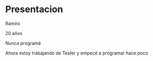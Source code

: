 # Presentacion 

Ramiro

20 años

Nunca programé 

Ahora estoy trabajando de Tester y empecé a programar hace poco
